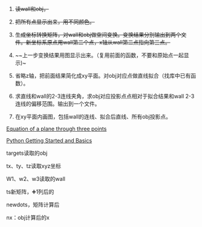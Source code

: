 1. ~~读wall和obj，~~


2. ~~把所有点显示出来，用不同颜色。~~

3. ~~生成坐标转换矩阵，对wall和obj做空间变换。变换结果分别输出到两个文件。新坐标系原点用wall第二个点，x轴从wall第二点指向第三点。~~

4. ~~上一步变换结果用图显示出来。（复用前面的函数，不要和原始点一起显示)~

5. 省略z轴，把前面结果简化成xy平面。对obj对应点做直线拟合（找库中已有函数）。

6. 求直线和wall的2-3连线夹角，求obj对应投影点点相对于拟合结果和wall 2-3连线的偏移范围。输出到一个文件。


7. 在xy平面内画图，包括wall的连线、拟合后直线、所有obj投影点。





[Equation of a plane through three points](http://kitchingroup.cheme.cmu.edu/blog/2015/01/18/Equation-of-a-plane-through-three-points/)

[Python Getting Started and Basics](https://www3.ntu.edu.sg/home/ehchua/programming/webprogramming/Python1_Basics.html)





targets读取的obj

tx、ty、tz读取xyz坐标

W1、w2、w3读取的wall

ts新矩阵，➕1列后的

newdots，矩阵计算后

nx：obj计算后的x